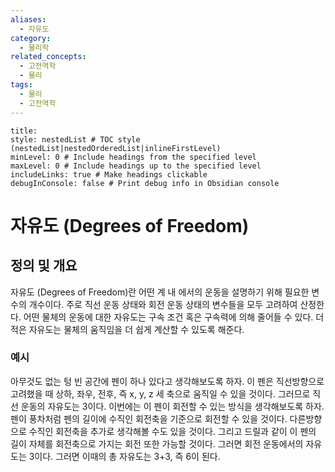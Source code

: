 ```yaml
---
aliases:
  - 자유도
category:
  - 물리학
related_concepts:
  - 고전역학
  - 물리
tags:
  - 물리
  - 고전역학
---
```


```table-of-contents
title: 
style: nestedList # TOC style (nestedList|nestedOrderedList|inlineFirstLevel)
minLevel: 0 # Include headings from the specified level
maxLevel: 0 # Include headings up to the specified level
includeLinks: true # Make headings clickable
debugInConsole: false # Print debug info in Obsidian console
```

# 자유도 (Degrees of Freedom)
## 정의 및 개요

자유도 (Degrees of Freedom)란 어떤 계 내 에서의 운동을 설명하기 위해 필요한 변수의 개수이다. 주로 직선 운동 상태와 회전 운동 상태의 변수들을 모두 고려하여 산정한다.
어떤 물체의 운동에 대한 자유도는 구속 조건 혹은 구속력에 의해 줄어들 수 있다. 더 적은 자유도는 물체의 움직임을 더 쉽게 계산할 수 있도록 해준다. 

### 예시

아무것도 없는 텅 빈 공간에 펜이 하나 있다고 생각해보도록 하자. 이 펜은 직선방향으로 고려했을 때 상하, 좌우, 전후, 즉 x, y, z 세 축으로 움직일 수 있을 것이다. 그러므로 직선 운동의 자유도는 3이다. 
이번에는 이 펜이 회전할 수 있는 방식을 생각해보도록 하자. 펜이 풍차처럼 펜의 길이에 수직인 회전축을 기준으로 회전할 수 있을 것이다. 다른방향으로 수직인 회전축을 추가로 생각해볼 수도 있을 것이다. 그리고 드릴과 같이 이 펜의 길이 자체를 회전축으로 가지는 회전 또한 가능할 것이다.  그러면 회전 운동에서의 자유도는 3이다.
그러면 이때의 총 자유도는 3+3, 즉 6이 된다.

